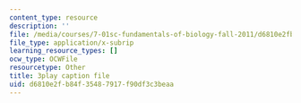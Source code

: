 ```yaml
---
content_type: resource
description: ''
file: /media/courses/7-01sc-fundamentals-of-biology-fall-2011/d6810e2fb84f35487917f90df3c3beaa_sAD1Xr3-rmI.srt
file_type: application/x-subrip
learning_resource_types: []
ocw_type: OCWFile
resourcetype: Other
title: 3play caption file
uid: d6810e2f-b84f-3548-7917-f90df3c3beaa
---
```

